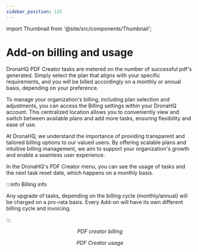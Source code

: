 ```yaml
---
sidebar_position: 125
---
```


import Thumbnail from '@site/src/components/Thumbnail';

# Add-on billing and usage

DronaHQ PDF Creator tasks are metered on the number of successful pdf's generated. Simply select the plan that aligns with your specific requirements, and you will be billed accordingly on a monthly or annual basis, depending on your preference.

To manage your organization's billing, including plan selection and adjustments, you can access the Billing settings within your DronaHQ account. This centralized location allows you to conveniently view and switch between available plans and add more tasks, ensuring flexibility and ease of use.

At DronaHQ, we understand the importance of providing transparent and tailored billing options to our valued users. By offering scalable plans and intuitive billing management, we aim to support your organization's growth and enable a seamless user experience.

In the DronaHQ's PDF Creator menu, you can see the usage of tasks and the next task reset date, which happens on a monthly basis.

:::info Billing info

Any upgrade of tasks, depending on the billing cycle (monthly/annual) will be charged on a pro-rata basis. Every Add-on will have its own different billing cycle and invoicing.

:::

<figure>
  <Thumbnail src="/img/pdf_creator/billing-and-usage/pdf-creator-billing.png" alt="PDF creator billing" width='100%'/>
  <figcaption align = "center"><i>PDF creator billing</i></figcaption>
</figure>

<figure>
  <Thumbnail src="/img/pdf_creator/billing-and-usage/pdf-creator-usage.png" alt="PDF creator usage" width='100%'/>
  <figcaption align = "center"><i>PDF Creator usage</i></figcaption>
</figure>